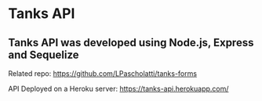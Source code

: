 # Tanks API

## Tanks API was developed using Node.js, Express and Sequelize

Related repo: https://github.com/LPascholatti/tanks-forms

API Deployed on a Heroku server: https://tanks-api.herokuapp.com/